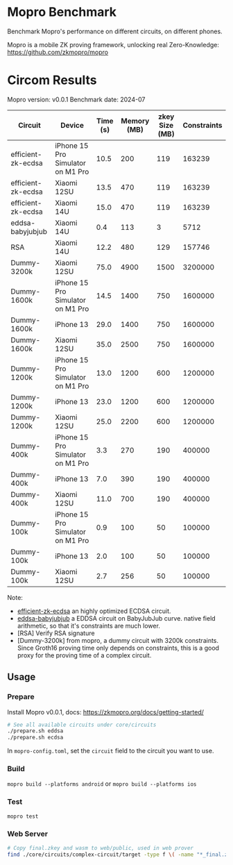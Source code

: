 # Mopro Benchmark

Benchmark Mopro's performance on different circuits, on different phones.

Mopro is a mobile ZK proving framework, unlocking real Zero-Knowledge: https://github.com/zkmopro/mopro

# Circom Results
Mopro version: v0.0.1
Benchmark date: 2024-07

| Circuit | Device | Time (s) | Memory (MB) | zkey Size (MB) | Constraints |
|---------|---------|-----------|-------------|--------------|-------------|
| efficient-zk-ecdsa | iPhone 15 Pro Simulator on M1 Pro | 10.5 | 200 | 119 | 163239 |
| efficient-zk-ecdsa | Xiaomi 12SU | 13.5 | 470 | 119 | 163239 |
| efficient-zk-ecdsa | Xiaomi 14U | 15.0 | 470 | 119 | 163239 |
| eddsa-babyjubjub | Xiaomi 14U | 0.4 | 113 | 3 | 5712 |
| RSA | Xiaomi 14U | 12.2 | 480 | 129 | 157746 |
| Dummy-3200k | Xiaomi 12SU | 75.0 | 4900 | 1500 | 3200000 |
| Dummy-1600k | iPhone 15 Pro Simulator on M1 Pro | 14.5 | 1400 | 750 | 1600000 |
| Dummy-1600k | iPhone 13 | 29.0 | 1400 | 750 | 1600000 |
| Dummy-1600k | Xiaomi 12SU | 35.0 | 2500 | 750 | 1600000 |
| Dummy-1200k | iPhone 15 Pro Simulator on M1 Pro | 13.0 | 1200 | 600 | 1200000 |
| Dummy-1200k | iPhone 13 | 23.0 | 1200 | 600 | 1200000 |
| Dummy-1200k | Xiaomi 12SU | 25.0 | 2200 | 600 | 1200000 |
| Dummy-400k | iPhone 15 Pro Simulator on M1 Pro | 3.3 | 270 | 190 | 400000 |
| Dummy-400k | iPhone 13 | 7.0 | 390 | 190 | 400000 |
| Dummy-400k | Xiaomi 12SU | 11.0 | 700 | 190 | 400000 |
| Dummy-100k | iPhone 15 Pro Simulator on M1 Pro | 0.9 | 100 | 50 | 100000 |
| Dummy-100k | iPhone 13 | 2.0 | 100 | 50 | 100000 |
| Dummy-100k | Xiaomi 12SU | 2.7 | 256 | 50 | 100000 |

Note:
- [efficient-zk-ecdsa](https://github.com/personaelabs/efficient-zk-ecdsa) an highly optimized ECDSA circuit.
- [eddsa-babyjubjub](https://github.com/iden3/circomlib/blob/master/circuits/eddsamimc.circom) a EDDSA circuit on BabyJubJub curve. native field arithmetic, so that it's constraints are much lower.
- [RSA] Verify RSA signature
- [Dummy-3200k] from mopro, a dummy circuit with 3200k constraints. Since Groth16 proving time only depends on constraints, this is a good proxy for the proving time of a complex circuit.

## Usage

### Prepare
Install Mopro v0.0.1, docs: https://zkmopro.org/docs/getting-started/

```sh
# See all available circuits under core/circuits
./prepare.sh eddsa
./prepare.sh ecdsa
```

In `mopro-config.toml`, set the `circuit` field to the circuit you want to use. 

### Build

`mopro build --platforms android` or `mopro build --platforms ios`

### Test

`mopro test`

### Web Server
```sh
# Copy final.zkey and wasm to web/public, used in web prover
find ./core/circuits/complex-circuit/target -type f \( -name "*_final.zkey" -o -name "*.wasm" \) -exec cp {} ./web/public \;
```